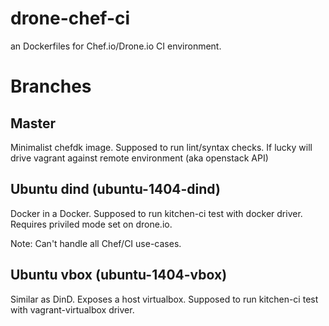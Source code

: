 # drone-chef-ci
an Dockerfiles for Chef.io/Drone.io CI environment.


# Branches

## Master

Minimalist chefdk image. Supposed to run lint/syntax checks.
If lucky will drive vagrant against remote environment (aka openstack API)

## Ubuntu dind (ubuntu-1404-dind)

Docker in a Docker. Supposed to run kitchen-ci test with docker driver.
Requires priviled mode set on drone.io.

Note: Can't handle all Chef/CI use-cases.

## Ubuntu vbox (ubuntu-1404-vbox)

Similar as DinD. Exposes a host virtualbox. Supposed to run kitchen-ci test with vagrant-virtualbox driver.


